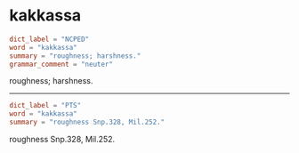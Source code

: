 # kakkassa

``` toml
dict_label = "NCPED"
word = "kakkassa"
summary = "roughness; harshness."
grammar_comment = "neuter"
```

roughness; harshness.

--------------------

``` toml
dict_label = "PTS"
word = "kakkassa"
summary = "roughness Snp.328, Mil.252."
```

roughness Snp.328, Mil.252.

